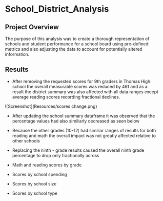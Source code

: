 # School_District_Analysis

## Project Overview 
The purpose of this analysis was to create a thorough representation of schools and student performance  for a school board using pre-defined metrics and also adjusting the data to account for potentially altered information.

## Results 
- After removing the requested scores for 9th graders in Thomas High school the overall measurable scores was reduced by 461 and as a result the district summary was also affected with all data ranges except average reading scores recording fractional declines.

![Screenshot](Resources/scores change.png)





- After updating the school summary dataframe it was observed that the percentage values had also similiarly decreased as seen below 









- Because the other grades (10-12) had similiar ranges of results for both reading and math the overall impact was not greatly affected relative to other schools





- Replacing the ninth - grade results caused the overall ninth grade percentage to drop only fractionally across 

- Math and reading scores by grade 

- Scores by school spending 

- Scores by school size 

- Scores by school type







